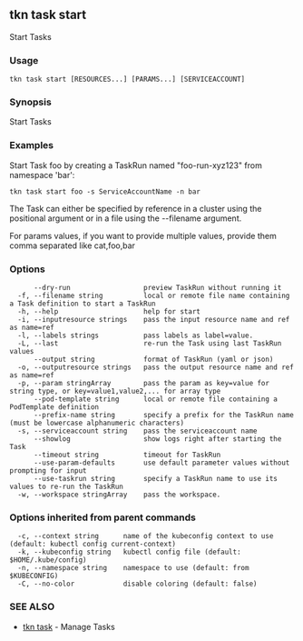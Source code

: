 ## tkn task start

Start Tasks

### Usage

```
tkn task start [RESOURCES...] [PARAMS...] [SERVICEACCOUNT]
```

### Synopsis

Start Tasks

### Examples

Start Task foo by creating a TaskRun named "foo-run-xyz123" from namespace 'bar':

    tkn task start foo -s ServiceAccountName -n bar

The Task can either be specified by reference in a cluster using the positional argument
or in a file using the --filename argument.

For params values, if you want to provide multiple values, provide them comma separated
like cat,foo,bar


### Options

```
      --dry-run                  preview TaskRun without running it
  -f, --filename string          local or remote file name containing a Task definition to start a TaskRun
  -h, --help                     help for start
  -i, --inputresource strings    pass the input resource name and ref as name=ref
  -l, --labels strings           pass labels as label=value.
  -L, --last                     re-run the Task using last TaskRun values
      --output string            format of TaskRun (yaml or json)
  -o, --outputresource strings   pass the output resource name and ref as name=ref
  -p, --param stringArray        pass the param as key=value for string type, or key=value1,value2,... for array type
      --pod-template string      local or remote file containing a PodTemplate definition
      --prefix-name string       specify a prefix for the TaskRun name (must be lowercase alphanumeric characters)
  -s, --serviceaccount string    pass the serviceaccount name
      --showlog                  show logs right after starting the Task
      --timeout string           timeout for TaskRun
      --use-param-defaults       use default parameter values without prompting for input
      --use-taskrun string       specify a TaskRun name to use its values to re-run the TaskRun
  -w, --workspace stringArray    pass the workspace.
```

### Options inherited from parent commands

```
  -c, --context string      name of the kubeconfig context to use (default: kubectl config current-context)
  -k, --kubeconfig string   kubectl config file (default: $HOME/.kube/config)
  -n, --namespace string    namespace to use (default: from $KUBECONFIG)
  -C, --no-color            disable coloring (default: false)
```

### SEE ALSO

* [tkn task](tkn_task.md)	 - Manage Tasks

